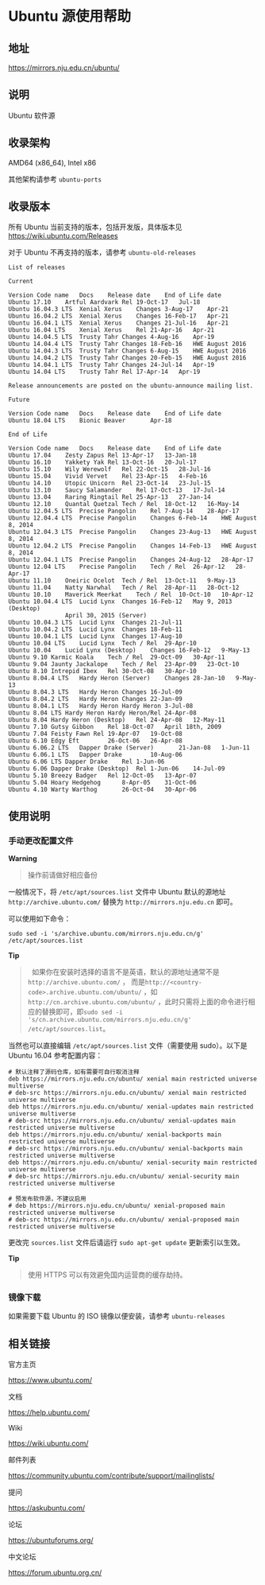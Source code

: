 # Ubuntu 源使用帮助

## 地址

<https://mirrors.nju.edu.cn/ubuntu/>

## 说明

Ubuntu 软件源

## 收录架构

AMD64 (x86_64), Intel x86

其他架构请参考 `ubuntu-ports` 

## 收录版本

所有 Ubuntu 当前支持的版本，包括开发版，具体版本见
<https://wiki.ubuntu.com/Releases>

对于 Ubuntu 不再支持的版本，请参考
`ubuntu-old-releases` 

    List of releases                

    Current             

    Version Code name   Docs    Release date    End of Life date
    Ubuntu 17.10    Artful Aardvark Rel 19-Oct-17   Jul-18
    Ubuntu 16.04.3 LTS  Xenial Xerus    Changes 3-Aug-17    Apr-21
    Ubuntu 16.04.2 LTS  Xenial Xerus    Changes 16-Feb-17   Apr-21
    Ubuntu 16.04.1 LTS  Xenial Xerus    Changes 21-Jul-16   Apr-21
    Ubuntu 16.04 LTS    Xenial Xerus    Rel 21-Apr-16   Apr-21
    Ubuntu 14.04.5 LTS  Trusty Tahr Changes 4-Aug-16    Apr-19
    Ubuntu 14.04.4 LTS  Trusty Tahr Changes 18-Feb-16   HWE August 2016
    Ubuntu 14.04.3 LTS  Trusty Tahr Changes 6-Aug-15    HWE August 2016
    Ubuntu 14.04.2 LTS  Trusty Tahr Changes 20-Feb-15   HWE August 2016
    Ubuntu 14.04.1 LTS  Trusty Tahr Changes 24-Jul-14   Apr-19
    Ubuntu 14.04 LTS    Trusty Tahr Rel 17-Apr-14   Apr-19

    Release announcements are posted on the ubuntu-announce mailing list.               

    Future              

    Version Code name   Docs    Release date    End of Life date
    Ubuntu 18.04 LTS    Bionic Beaver       Apr-18  

    End of Life             

    Version Code name   Docs    Release date    End of Life date
    Ubuntu 17.04    Zesty Zapus Rel 13-Apr-17   13-Jan-18
    Ubuntu 16.10    Yakkety Yak Rel 13-Oct-16   20-Jul-17
    Ubuntu 15.10    Wily Werewolf   Rel 22-Oct-15   28-Jul-16
    Ubuntu 15.04    Vivid Vervet    Rel 23-Apr-15   4-Feb-16
    Ubuntu 14.10    Utopic Unicorn  Rel 23-Oct-14   23-Jul-15
    Ubuntu 13.10    Saucy Salamander    Rel 17-Oct-13   17-Jul-14
    Ubuntu 13.04    Raring Ringtail Rel 25-Apr-13   27-Jan-14
    Ubuntu 12.10    Quantal Quetzal Tech / Rel  18-Oct-12   16-May-14
    Ubuntu 12.04.5 LTS  Precise Pangolin    Rel 7-Aug-14    28-Apr-17
    Ubuntu 12.04.4 LTS  Precise Pangolin    Changes 6-Feb-14    HWE August 8, 2014
    Ubuntu 12.04.3 LTS  Precise Pangolin    Changes 23-Aug-13   HWE August 8, 2014
    Ubuntu 12.04.2 LTS  Precise Pangolin    Changes 14-Feb-13   HWE August 8, 2014
    Ubuntu 12.04.1 LTS  Precise Pangolin    Changes 24-Aug-12   28-Apr-17
    Ubuntu 12.04 LTS    Precise Pangolin    Tech / Rel  26-Apr-12   28-Apr-17
    Ubuntu 11.10    Oneiric Ocelot  Tech / Rel  13-Oct-11   9-May-13
    Ubuntu 11.04    Natty Narwhal   Tech / Rel  28-Apr-11   28-Oct-12
    Ubuntu 10.10    Maverick Meerkat    Tech / Rel  10-Oct-10   10-Apr-12
    Ubuntu 10.04.4 LTS  Lucid Lynx  Changes 16-Feb-12   May 9, 2013 (Desktop)
                    April 30, 2015 (Server)
    Ubuntu 10.04.3 LTS  Lucid Lynx  Changes 21-Jul-11   
    Ubuntu 10.04.2 LTS  Lucid Lynx  Changes 18-Feb-11   
    Ubuntu 10.04.1 LTS  Lucid Lynx  Changes 17-Aug-10   
    Ubuntu 10.04 LTS    Lucid Lynx  Tech / Rel  29-Apr-10   
    Ubuntu 10.04    Lucid Lynx (Desktop)    Changes 16-Feb-12   9-May-13
    Ubuntu 9.10 Karmic Koala    Tech / Rel  29-Oct-09   30-Apr-11
    Ubuntu 9.04 Jaunty Jackalope    Tech / Rel  23-Apr-09   23-Oct-10
    Ubuntu 8.10 Intrepid Ibex   Rel 30-Oct-08   30-Apr-10
    Ubuntu 8.04.4 LTS   Hardy Heron (Server)    Changes 28-Jan-10   9-May-13
    Ubuntu 8.04.3 LTS   Hardy Heron Changes 16-Jul-09   
    Ubuntu 8.04.2 LTS   Hardy Heron Changes 22-Jan-09   
    Ubuntu 8.04.1 LTS   Hardy Heron Hardy Heron 3-Jul-08    
    Ubuntu 8.04 LTS Hardy Heron Hardy Heron/Rel 24-Apr-08   
    Ubuntu 8.04 Hardy Heron (Desktop)   Rel 24-Apr-08   12-May-11
    Ubuntu 7.10 Gutsy Gibbon    Rel 18-Oct-07   April 18th, 2009
    Ubuntu 7.04 Feisty Fawn Rel 19-Apr-07   19-Oct-08
    Ubuntu 6.10 Edgy Eft        26-Oct-06   26-Apr-08
    Ubuntu 6.06.2 LTS   Dapper Drake (Server)       21-Jan-08   1-Jun-11
    Ubuntu 6.06.1 LTS   Dapper Drake        10-Aug-06   
    Ubuntu 6.06 LTS Dapper Drake    Rel 1-Jun-06    
    Ubuntu 6.06 Dapper Drake (Desktop)  Rel 1-Jun-06    14-Jul-09
    Ubuntu 5.10 Breezy Badger   Rel 12-Oct-05   13-Apr-07
    Ubuntu 5.04 Hoary Hedgehog      8-Apr-05    31-Oct-06
    Ubuntu 4.10 Warty Warthog       26-Oct-04   30-Apr-06

## 使用说明

### 手动更改配置文件

**Warning**
> 操作前请做好相应备份

一般情况下，将 `/etc/apt/sources.list` 
文件中 Ubuntu 默认的源地址 `http://archive.ubuntu.com/` 替换为
`http://mirrors.nju.edu.cn` 即可。

可以使用如下命令：

    sudo sed -i 's/archive.ubuntu.com/mirrors.nju.edu.cn/g' /etc/apt/sources.list

**Tip**
>  如果你在安装时选择的语言不是英语，默认的源地址通常不是`http://archive.ubuntu.com/` ， 而是`http://<country-code>.archive.ubuntu.com/ubuntu/` ，如`http://cn.archive.ubuntu.com/ubuntu/` ，此时只需将上面的命令进行相应的替换即可，即`sudo sed -i 's/cn.archive.ubuntu.com/mirrors.nju.edu.cn/g' /etc/apt/sources.list`。

当然也可以直接编辑 `/etc/apt/sources.list` 文件（需要使用 sudo）。以下是 Ubuntu 16.04 参考配置内容：

    # 默认注释了源码仓库，如有需要可自行取消注释
    deb https://mirrors.nju.edu.cn/ubuntu/ xenial main restricted universe multiverse
    # deb-src https://mirrors.nju.edu.cn/ubuntu/ xenial main restricted universe multiverse
    deb https://mirrors.nju.edu.cn/ubuntu/ xenial-updates main restricted universe multiverse
    # deb-src https://mirrors.nju.edu.cn/ubuntu/ xenial-updates main restricted universe multiverse
    deb https://mirrors.nju.edu.cn/ubuntu/ xenial-backports main restricted universe multiverse
    # deb-src https://mirrors.nju.edu.cn/ubuntu/ xenial-backports main restricted universe multiverse
    deb https://mirrors.nju.edu.cn/ubuntu/ xenial-security main restricted universe multiverse
    # deb-src https://mirrors.nju.edu.cn/ubuntu/ xenial-security main restricted universe multiverse

    # 预发布软件源，不建议启用
    # deb https://mirrors.nju.edu.cn/ubuntu/ xenial-proposed main restricted universe multiverse
    # deb-src https://mirrors.nju.edu.cn/ubuntu/ xenial-proposed main restricted universe multiverse

更改完 `sources.list`  文件后请运行
`sudo apt-get update` 更新索引以生效。

**Tip**
> 使用 HTTPS 可以有效避免国内运营商的缓存劫持。

### 镜像下载

如果需要下载 Ubuntu 的 ISO 镜像以便安装，请参考
`ubuntu-releases` 

## 相关链接

官方主页

  <https://www.ubuntu.com/>

文档

  <https://help.ubuntu.com/>

Wiki

  <https://wiki.ubuntu.com/>

邮件列表

  <https://community.ubuntu.com/contribute/support/mailinglists/>

提问

  <https://askubuntu.com/>

论坛

  <https://ubuntuforums.org/>

中文论坛

  <https://forum.ubuntu.org.cn/>
